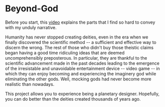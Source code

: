 # Beyond-God
Before you start, this [video](https://www.youtube.com/watch?v=ODetOE6cbbc) explains the parts that I find so hard to convey with my unduly narrative.

Humanity has never stopped creating deities, even in the era when we finally discovered the scientific method -- a sufficient and effective way to discern the wrong. The rest of those who didn't buy those theistic claims began having a good time ridiculing ideas that are deemed uncomprehensibly preposterous. In particular, they are thankful to the scientific advancement made in the past decades leading to the emergence of the irresistable and unavoidable entertainment device -- video game -- in which they can enjoy becoming and experiencing the imaginery god while eliminating the other gods. Well, mocking gods had never become more realistic than nowadays. 

This project allows you to experience being a planetary designer. Hopefully, you can do better than the deities created thousands of years ago.

